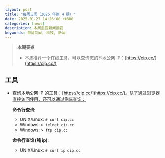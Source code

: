 ```yaml
---
layout: post
title: "每周见闻（2025 年第 4 期）"
date: 2025-01-27 14:26:00 +0800
categories: [news]
description: 本周重要新闻摘要
keywords: 每周见闻, 科技, 新闻
---
```


> **本期要点**
>
> - 本周推荐一个在线工具，可以查询您的本地公网 IP：[https://cip.cc/](https://cip.cc/)

## 工具

- 查询本地公网 IP 的工具：[https://cip.cc/](https://cip.cc/)。除了通过浏览器直接访问使用，还可以通过终端查询：

  **命令行查询**:

  - UNIX/Linux: `# curl cip.cc`
  - Windows: `> telnet cip.cc`
  - Windows: `> ftp cip.cc`

  **命令行查询 (纯 ip)**:

  - UNIX/Linux: `# curl ip.cip.cc`
